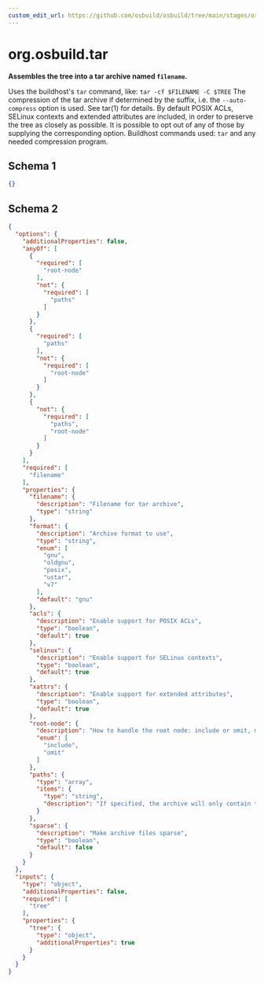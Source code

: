 ```yaml
---
custom_edit_url: https://github.com/osbuild/osbuild/tree/main/stages/org.osbuild.tar.meta.json
---
```

# org.osbuild.tar
<!--
[//]: # ( DO NOT MODIFY THIS FILE! )
[//]: # ( This content is generated by `scripts/pull_osbuild_modules.py` )
[//]: # ( Rather change the source of this: https://github.com/osbuild/osbuild/tree/main/stages/org.osbuild.tar.meta.json )
-->

**Assembles the tree into a tar archive named `filename`.**

Uses the buildhost's `tar` command, like: `tar -cf $FILENAME -C $TREE`
The compression of the tar archive if determined by the suffix, i.e.
the `--auto-compress` option is used. See tar(1) for details.
By default POSIX ACLs, SELinux contexts and extended attributes are included,
in order to preserve the tree as closely as possible. It is possible to opt
out of any of those by supplying the corresponding option.
Buildhost commands used: `tar` and any needed compression program.

## Schema 1

```json
{}
```

## Schema 2

```json
{
  "options": {
    "additionalProperties": false,
    "anyOf": [
      {
        "required": [
          "root-node"
        ],
        "not": {
          "required": [
            "paths"
          ]
        }
      },
      {
        "required": [
          "paths"
        ],
        "not": {
          "required": [
            "root-node"
          ]
        }
      },
      {
        "not": {
          "required": [
            "paths",
            "root-node"
          ]
        }
      }
    ],
    "required": [
      "filename"
    ],
    "properties": {
      "filename": {
        "description": "Filename for tar archive",
        "type": "string"
      },
      "format": {
        "description": "Archive format to use",
        "type": "string",
        "enum": [
          "gnu",
          "oldgnu",
          "posix",
          "ustar",
          "v7"
        ],
        "default": "gnu"
      },
      "acls": {
        "description": "Enable support for POSIX ACLs",
        "type": "boolean",
        "default": true
      },
      "selinux": {
        "description": "Enable support for SELinux contexts",
        "type": "boolean",
        "default": true
      },
      "xattrs": {
        "description": "Enable support for extended attributes",
        "type": "boolean",
        "default": true
      },
      "root-node": {
        "description": "How to handle the root node: include or omit, mutually exclusive with paths",
        "enum": [
          "include",
          "omit"
        ]
      },
      "paths": {
        "type": "array",
        "items": {
          "type": "string",
          "description": "If specified, the archive will only contain the specified paths, in the specified order"
        }
      },
      "sparse": {
        "description": "Make archive files sparse",
        "type": "boolean",
        "default": false
      }
    }
  },
  "inputs": {
    "type": "object",
    "additionalProperties": false,
    "required": [
      "tree"
    ],
    "properties": {
      "tree": {
        "type": "object",
        "additionalProperties": true
      }
    }
  }
}
```
